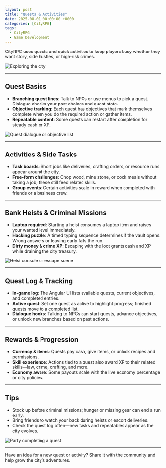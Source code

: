 ```yaml
---
layout: post
title: "Quests & Activities"
date: 2025-08-01 00:00:00 +0000
categories: [CityRPG]
tags:
  - CityRPG
  - Game Development
---
```


CityRPG uses quests and quick activities to keep players busy whether they want story, side hustles, or high‑risk crimes.

![Exploring the city](https://placehold.co/600x400?text=Placeholder&format=svg)

---

## Quest Basics

- **Branching quest lines**: Talk to NPCs or use menus to pick a quest. Dialogue checks your past choices and quest state.
- **Objective tracking**: Each quest has objectives that mark themselves complete when you do the required action or gather items.
- **Repeatable content**: Some quests can restart after completion for steady cash or XP.

![Quest dialogue or objective list](https://placehold.co/600x400?text=Placeholder&format=svg)

---

## Activities & Side Tasks

- **Task boards**: Short jobs like deliveries, crafting orders, or resource runs appear around the city.
- **Free‑form challenges**: Chop wood, mine stone, or cook meals without taking a job; these still feed related skills.
- **Group events**: Certain activities scale in reward when completed with friends or a business crew.

---

## Bank Heists & Criminal Missions

- **Laptop required**: Starting a heist consumes a laptop item and raises your wanted level immediately.
- **Hacking puzzle**: A timed typing sequence determines if the vault opens. Wrong answers or leaving early fails the run.
- **Dirty money & crime XP**: Escaping with the loot grants cash and XP while draining the city treasury.

![Heist console or escape scene](https://placehold.co/600x400?text=Placeholder&format=svg)

---

## Quest Log & Tracking

- **In‑game log**: The Angular UI lists available quests, current objectives, and completed entries.
- **Active quest**: Set one quest as active to highlight progress; finished quests move to a completed list.
- **Dialogue hooks**: Talking to NPCs can start quests, advance objectives, or unlock new branches based on past actions.

---

## Rewards & Progression

- **Currency & items**: Quests pay cash, give items, or unlock recipes and permissions.
- **Skill experience**: Actions tied to a quest also award XP to their related skills—law, crime, crafting, and more.
- **Economy aware**: Some payouts scale with the live economy percentage or city policies.

---

## Tips

- Stock up before criminal missions; hunger or missing gear can end a run early.
- Bring friends to watch your back during heists or escort deliveries.
- Check the quest log often—new tasks and repeatables appear as the city evolves.

![Party completing a quest](https://placehold.co/600x400?text=Placeholder&format=svg)

---

Have an idea for a new quest or activity? Share it with the community and help grow the city’s adventures.

